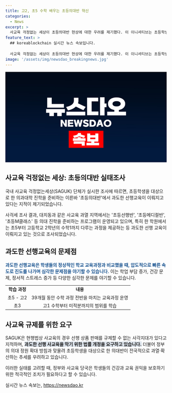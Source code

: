 ```yaml
---
title: 고2, 초5 수학 배우는 초등의대반 혁신
categories:
  - News
excerpt: >
  사교육 걱정없는 세상이 초등의대반 현상에 대한 우려를 제기했다. 이 이니셔티브는 초등학생부터 의과대학 진학을 대비하는 선행 교육과정을 운영하는데, 이에 대한 지적이 나왔다. 사걱세는 전국적으로 초등선행반과 같은 프로그램이 과열하고 확산되고 있다고 밝혔으며, 이러한 교육이 과도하다는 비판을 받았다. 특히, 초등의대반이 초5부터 시작해 고3 이과 수학까지 39개월 동안 진행된다는 점에 대해 우려를 표명했다. 이에 대한 해결책으로 사걱세는 과도한 선행 사교육을 막기 위한 법률 개정을 요구하고 있다.
feature_text: >
  ## koreablockchain 실시간 뉴스 속보입니다.

  사교육 걱정없는 세상이 초등의대반 현상에 대한 우려를 제기했다. 이 이니셔티브는 초등학생부터 의과대학 진학을 대비하는 선행 교육과정을 운영하는데, 이에 대한 지적이 나왔다. 사걱세는 전국적으로 초등선행반과 같은 프로그램이 과열하고 확산되고 있다고 밝혔으며, 이러한 교육이 과도하다는 비판을 받았다. 특히, 초등의대반이 초5부터 시작해 고3 이과 수학까지 39개월 동안 진행된다는 점에 대해 우려를 표명했다. 이에 대한 해결책으로 사걱세는 과도한 선행 사교육을 막기 위한 법률 개정을 요구하고 있다.
image: '/assets/img/newsdao_breakingnews.jpg'
---
```


<p><img src="/assets/img/newsdao_breakingnews.jpg" alt="koreablockchain 속보" /></p>

<h2 data-ke-size="size26">사교육 걱정없는 세상: 초등의대반 실태조사</h2>

<p>국내 사교육 걱정없는세상(SAGUK) 단체가 실시한 조사에 따르면, 초등학생을 대상으로 한 의과대학 진학을 준비하는 이른바 '초등의대반'에서 과도한 선행교육이 이뤄지고 있다는 지적이 제기되었습니다.</p>

<p data-ke-size="size16">사걱세 조사 결과, 대치동과 같은 사교육 과열 지역에서는 '초등선행반', '초등메디컬반', '초등M클래스' 등 의대 진학을 준비하는 프로그램이 운영되고 있으며, 특히 한 학원에서는 초5부터 고등학교 2학년의 수학1까지 다루는 과정을 제공하는 등 과도한 선행 교육이 이뤄지고 있는 것으로 조사되었습니다.</p>

<h2 data-ke-size="size26">과도한 선행교육의 문제점</h2>

<p><b><span style="color: #1a5490;">과도한 선행교육은 학생들의 정상적인 학교 교육과정과 비교했을 때, 압도적으로 빠른 속도로 진도를 나가며 심각한 문제점을 야기할 수 있습니다.</span></b> 이는 학업 부담 증가, 건강 문제, 정서적 스트레스 증가 등 다양한 심각한 문제를 야기할 수 있습니다.</p>

<table>
    <tr>
        <td style="text-align: center; height: 17px;"><b>학습 과정</b></td>
        <td style="text-align: center; height: 17px;"><b>내용</b></td>
    </tr>
    <tr>
        <td style="text-align: center; height: 17px;">초5 - 고2</td>
        <td style="text-align: center; height: 17px;">39개월 동안 수학 과정 전반을 마치는 교육과정 운영</td>
    </tr>
    <tr>
        <td style="text-align: center; height: 17px;">초3</td>
        <td style="text-align: center; height: 17px;">고1 수학부터 미적분까지의 범위를 학습</td>
    </tr>
</table>

<h2 data-ke-size="size26">사교육 규제를 위한 요구</h2>

<p>SAGUK은 현행법상 사교육의 경우 선행 상품 판매를 규제할 수 없는 사각지대가 있다고 지적하며, <b><span style="background-color: #21538527;">과도한 선행 사교육을 막기 위한 법률 개정을 요구하고 있습니다.</span></b> 더불어 정부의 의대 정원 확대 방침과 맞물려 초등학생을 대상으로 한 의대반이 전국적으로 과열·확산하는 추세를 우려하고 있습니다.</p>

<p>이러한 실태를 고려할 때, 정부와 사교육 당국은 학생들의 건강과 교육 권익을 보호하기 위한 적극적인 조치가 필요하다고 할 수 있습니다.</p>
실시간 뉴스 속보는, <a href="https://newsdao.kr" rel="dofollow">https://newsdao.kr</a>



